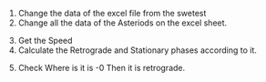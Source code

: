 <!-- Steps of the Project -->

1. Change the data of the excel file from the swetest
2. Change all the data of the Asteriods on the excel sheet.
<!-- Next Steps -->
3. Get the Speed
4. Calculate the Retrograde and Stationary phases according to it.
<!-- If the longitude speed is less than 0, then the planet is Rx. If it is zero, then the planet is stationary. If the speed > 0, then the planet is direct. I trust you have read the options information to know to add the "s" parameter in order to get the speed from "swetest".  -->
5. Check Where is it is -0 Then it is retrograde.
